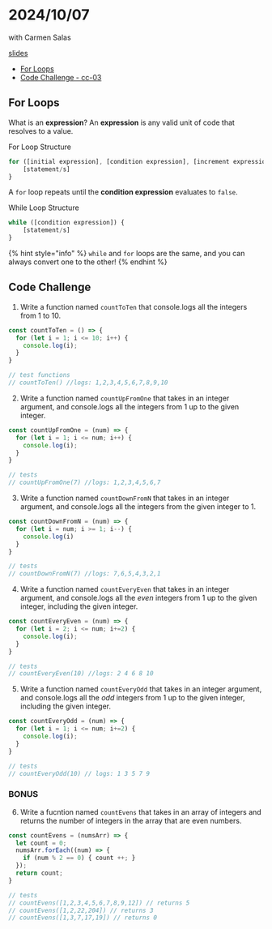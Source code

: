 # 2024/10/07
with Carmen Salas

[slides](https://docs.google.com/presentation/d/1mfDdxYD6CvA-D7BkI4dK-5lH6A48cPFh7UhV_jG_e5M/edit?usp=sharing)

- [For Loops](#for-loops)
- [Code Challenge - cc-03](#code-challenge---cc-03)

## For Loops

What is an **expression**?
An **expression** is any valid unit of code that resolves to a value.

For Loop Structure

```js
for ([initial expression], [condition expression], [increment expression]) {
    [statement/s]
}
```

A `for` loop repeats until the **condition expression** evaluates to `false`.

While Loop Structure

```js
while ([condition expression]) {
    [statement/s]
}
```

{% hint style="info" %}
`while` and `for` loops are the same, and you can always convert one to the other!
{% endhint %}

## Code Challenge

1. Write a function named `countToTen` that console.logs all the integers from 1 to 10. 
```js
const countToTen = () => {
  for (let i = 1; i <= 10; i++) {
    console.log(i);
  }
}

// test functions
// countToTen() //logs: 1,2,3,4,5,6,7,8,9,10
```

2. Write a function named `countUpFromOne` that takes in an integer argument, and console.logs all the integers from 1 up to the given integer. 
```js
const countUpFromOne = (num) => {
  for (let i = 1; i <= num; i++) {
    console.log(i);
  }
}

// tests
// countUpFromOne(7) //logs: 1,2,3,4,5,6,7
```

3. Write a function named `countDownFromN` that takes in an integer argument, and console.logs all the integers from the given integer to 1. 
```js
const countDownFromN = (num) => {
  for (let i = num; i >= 1; i--) {
    console.log(i)
  }
}

// tests
// countDownFromN(7) //logs: 7,6,5,4,3,2,1
```

4. Write a function named `countEveryEven` that takes in an integer argument, and console.logs all the *even* integers from 1 up to the given integer, including the given integer. 
```js
const countEveryEven = (num) => {
  for (let i = 2; i <= num; i+=2) {
    console.log(i);
  }
}

// tests
// countEveryEven(10) //logs: 2 4 6 8 10
```

5. Write a function named `countEveryOdd` that takes in an integer argument, and console.logs all the *odd* integers from 1 up to the given integer, including the given integer. 
```js
const countEveryOdd = (num) => {
  for (let i = 1; i <= num; i+=2) {
    console.log(i);
  }
}

// tests
// countEveryOdd(10) // logs: 1 3 5 7 9
```

### BONUS
6. Write a fucntion named `countEvens` that takes in an array of integers and returns the number of integers in the array that are even numbers. 
```js
const countEvens = (numsArr) => {
  let count = 0;
  numsArr.forEach((num) => {
    if (num % 2 == 0) { count ++; }
  });
  return count;
}

// tests
// countEvens([1,2,3,4,5,6,7,8,9,12]) // returns 5
// countEvens([1,2,22,204]) // returns 3
// countEvens([1,3,7,17,19]) // returns 0
```